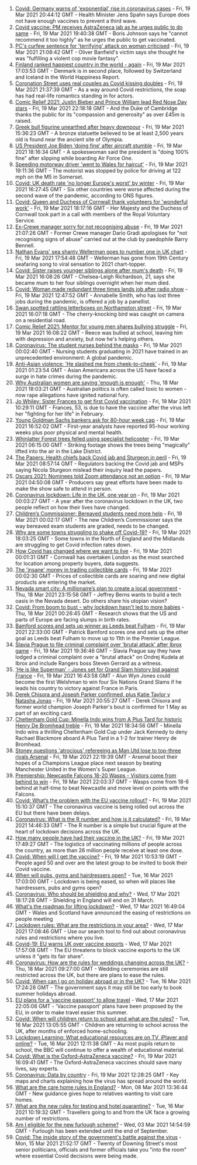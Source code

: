 1. [Covid: Germany warns of 'exponential' rise in coronavirus cases](https://www.bbc.co.uk/news/world-europe-56460696) - Fri, 19 Mar 2021 20:44:12 GMT - Health Minister Jens Spahn says Europe does not have enough vaccines to prevent a third wave.
1. [Covid vaccine: PM receives AstraZeneca jab as he urges public to do same](https://www.bbc.co.uk/news/uk-56462555) - Fri, 19 Mar 2021 19:40:38 GMT - Boris Johnson says he "cannot recommend it too highly" as he urges the public to get vaccinated.
1. [PC's curfew sentence for 'terrifying' attack on woman criticised](https://www.bbc.co.uk/news/uk-england-coventry-warwickshire-56459217) - Fri, 19 Mar 2021 21:08:42 GMT - Oliver Banfield's victim says she thought he was "fulfilling a violent cop movie fantasy".
1. [Finland ranked happiest country in the world - again](https://www.bbc.co.uk/news/world-europe-56457295) - Fri, 19 Mar 2021 17:03:53 GMT - Denmark is in second place, followed by Switzerland and Iceland in the World Happiness Report.
1. [Coronation Street uses real couples as Covid kissing doubles](https://www.bbc.co.uk/news/entertainment-arts-56453954) - Fri, 19 Mar 2021 21:37:39 GMT - As a way around Covid restrictions, the soap has had real-life romantics standing in for actors.
1. [Comic Relief 2021: Justin Bieber and Prince William lead Red Nose Day stars](https://www.bbc.co.uk/news/entertainment-arts-56442606) - Fri, 19 Mar 2021 22:18:18 GMT - And the Duke of Cambridge thanks the public for its "compassion and generosity" as over £45m is raised.
1. [Greek bull figurine unearthed after heavy downpour](https://www.bbc.co.uk/news/world-europe-56460693) - Fri, 19 Mar 2021 15:36:23 GMT - A bronze statuette believed to be at least 2,500 years old is found near the ancient site of Olympia.
1. [US President Joe Biden ‘doing fine’ after aircraft stumble](https://www.bbc.co.uk/news/world-us-canada-56462824) - Fri, 19 Mar 2021 18:16:34 GMT - A spokeswoman said the president is "doing 100% fine" after slipping while boarding Air Force One.
1. [Speeding motorway driver 'went to Wales for haircut'](https://www.bbc.co.uk/news/uk-england-somerset-56462975) - Fri, 19 Mar 2021 19:11:36 GMT - The motorist was stopped by police for driving at 122 mph on the M5 in Somerset.
1. [Covid: UK death rate 'no longer Europe's worst' by winter](https://www.bbc.co.uk/news/health-56456312) - Fri, 19 Mar 2021 16:27:45 GMT - Six other countries were worse affected during the second wave of the pandemic, according to ONS figures.
1. [Covid: Queen and Duchess of Cornwall thank volunteers for 'wonderful work'](https://www.bbc.co.uk/news/uk-56459882) - Fri, 19 Mar 2021 18:17:16 GMT - Her Majesty and the Duchess of Cornwall took part in a call with members of the Royal Voluntary Service.
1. [Ex-Crewe manager sorry for not recognising abuse](https://www.bbc.co.uk/sport/football/56464043) - Fri, 19 Mar 2021 21:07:26 GMT - Former Crewe manager Dario Gradi apologises for "not recognising signs of abuse" carried out at the club by paedophile Barry Bennell.
1. [Nathan Evans' sea shanty Wellerman goes to number one in UK chart](https://www.bbc.co.uk/news/entertainment-arts-56463078) - Fri, 19 Mar 2021 17:54:48 GMT - Wellerman has gone from 19th Century seafaring song to viral sensation to 2021 chart-topper.
1. [Covid: Sister raises younger siblings alone after mum's death](https://www.bbc.co.uk/news/uk-england-leeds-56445577) - Fri, 19 Mar 2021 16:08:26 GMT - Chelsea-Leigh Richardson, 21, says she became mum to her four siblings overnight when her mum died.
1. [Covid: Woman made redundant three times lands job after radio show](https://www.bbc.co.uk/news/uk-england-leeds-56456392) - Fri, 19 Mar 2021 12:47:52 GMT - Annabelle Smith, who has lost three jobs during the pandemic, is offered a job by a panellist.
1. [Swan spotted rattling letterboxes on Northampton street](https://www.bbc.co.uk/news/uk-england-northamptonshire-56462299) - Fri, 19 Mar 2021 16:07:18 GMT - The cherry-knocking bird was caught on camera on a residential road.
1. [Comic Relief 2021: Mentor for young men shares bullying struggle](https://www.bbc.co.uk/news/uk-england-birmingham-56461725) - Fri, 19 Mar 2021 16:08:22 GMT - Reece was bullied at school, leaving him with depression and anxiety, but now he's helping others.
1. [Coronavirus: The student nurses behind the masks](https://www.bbc.co.uk/news/health-56354162) - Fri, 19 Mar 2021 00:02:40 GMT - Nursing students graduating in 2021 have trained in an unprecedented environment: A global pandemic.
1. [Anti-Asian violence: 'He slashed me from cheek-to-cheek'](https://www.bbc.co.uk/news/world-us-canada-56446812) - Fri, 19 Mar 2021 01:23:54 GMT - Asian Americans across the US have faced a surge in hate crimes during the pandemic.
1. [Why Australian women are saying 'enough is enough'](https://www.bbc.co.uk/news/world-australia-56438896) - Thu, 18 Mar 2021 18:03:21 GMT - Australian politics is often called toxic to women - now rape allegations have ignited national fury.
1. [Jo Whiley: Sister Frances to get first Covid vaccination](https://www.bbc.co.uk/news/uk-england-northamptonshire-56455711) - Fri, 19 Mar 2021 10:29:11 GMT - Frances, 53, is due to have the vaccine after the virus left her "fighting for her life" in February.
1. [Young Goldman Sachs bankers ask for 80-hour week cap](https://www.bbc.co.uk/news/business-56452494) - Fri, 19 Mar 2021 16:52:02 GMT - First-year analysts have reported 95-hour working weeks plus poor physical and mental health.
1. [Whinlatter Forest trees felled using specialist helicopter](https://www.bbc.co.uk/news/uk-england-cumbria-56449620) - Fri, 19 Mar 2021 06:15:00 GMT - Striking footage shows the trees being "magically" lifted into the air in the Lake District.
1. [The Papers: Health chiefs back Covid jab and Sturgeon in peril](https://www.bbc.co.uk/news/blogs-the-papers-56451760) - Fri, 19 Mar 2021 08:57:14 GMT - Regulators backing the Covid jab and MSPs saying Nicola Sturgeon mislead their inquiry lead the papers.
1. [Oscars 2021: Nominees told Zoom attendance not an option](https://www.bbc.co.uk/news/world-us-canada-56452473) - Fri, 19 Mar 2021 04:50:08 GMT - Producers say great efforts have been made to make the show safe to attend in person.
1. [Coronavirus lockdown: Life in the UK, one year on](https://www.bbc.co.uk/news/uk-56447733) - Fri, 19 Mar 2021 00:03:27 GMT - A year after the coronavirus lockdown in the UK, two people reflect on how their lives have changed.
1. [Children’s Commissioner: Bereaved students need more help](https://www.bbc.co.uk/news/uk-56447734) - Fri, 19 Mar 2021 00:02:17 GMT - The new Children’s Commissioner says the way bereaved exam students are graded, needs to be changed.
1. [Why are some towns struggling to shake off Covid-19?](https://www.bbc.co.uk/news/health-56449409) - Fri, 19 Mar 2021 18:03:25 GMT - Some towns in the North of England and the Midlands are struggling to get Covid infection rates down.
1. [How Covid has changed where we want to live](https://www.bbc.co.uk/news/business-56359865) - Fri, 19 Mar 2021 00:01:31 GMT - Cornwall has overtaken London as the most searched for location among property buyers, data suggests.
1. [The 'insane' money in trading collectible cards](https://www.bbc.co.uk/news/business-56413186) - Fri, 19 Mar 2021 00:02:30 GMT - Prices of collectible cards are soaring and new digital products are entering the market.
1. [Nevada smart city: A millionaire’s plan to create a local government](https://www.bbc.co.uk/news/world-us-canada-56409924) - Thu, 18 Mar 2021 23:15:58 GMT - Jeffrey Berns wants to build a tech oasis in the Nevada desert. Do others share his utopian vision?
1. [Covid: From boom to bust - why lockdown hasn't led to more babies](https://www.bbc.co.uk/news/world-56415248) - Thu, 18 Mar 2021 00:26:45 GMT - Research shows that the US and parts of Europe are facing slumps in birth rates.
1. [Bamford scores and sets up winner as Leeds beat Fulham](https://www.bbc.co.uk/sport/football/56369110) - Fri, 19 Mar 2021 22:33:00 GMT - Patrick Bamford scores one and sets up the other goal as Leeds beat Fulham to move up to 11th in the Premier League.
1. [Slavia Prague to file criminal complaint over 'brutal attack' after Ibrox game](https://www.bbc.co.uk/sport/football/56464382) - Fri, 19 Mar 2021 19:36:46 GMT - Slavia Prague say they have lodged a criminal complaint over a "brutal attack" on Ondrej Kudela at Ibrox and include Rangers boss Steven Gerrard as a witness.
1. ['He is like Superman' - Jones set for Grand Slam history bid against France](https://www.bbc.co.uk/sport/rugby-union/56449307) - Fri, 19 Mar 2021 16:43:58 GMT - Alun Wyn Jones could become the first Welshman to win four Six Nations Grand Slams if he leads his country to victory against France in Paris.
1. [Derek Chisora and Joseph Parker confirmed, plus Katie Taylor v Natasha Jonas](https://www.bbc.co.uk/sport/boxing/56464595) - Fri, 19 Mar 2021 20:55:27 GMT - Derek Chisora and former world champion Joseph Parker's bout is confirmed for 1 May as part of an exciting card.
1. [Cheltenham Gold Cup: Minella Indo wins from A Plus Tard for historic Henry De Bromhead treble](https://www.bbc.co.uk/sport/horse-racing/56460843) - Fri, 19 Mar 2021 18:34:56 GMT - Minella Indo wins a thrilling Cheltenham Gold Cup under Jack Kennedy to deny Rachael Blackmore aboard A Plus Tard in a 1-2 for trainer Henry de Bromhead.
1. [Stoney questions 'atrocious' refereeing as Man Utd lose to top-three rivals Arsenal](https://www.bbc.co.uk/sport/football/56369103) - Fri, 19 Mar 2021 22:19:39 GMT - Arsenal boost their hopes of a Champions League place next season by beating Manchester United in the Women's Super League.
1. [Premiership: Newcastle Falcons 18-20 Wasps - Visitors come from behind to win](https://www.bbc.co.uk/sport/rugby-union/56434047) - Fri, 19 Mar 2021 22:03:37 GMT - Wasps come from 18-6 behind at half-time to beat Newcastle and move level on points with the Falcons.
1. [Covid: What’s the problem with the EU vaccine rollout?](https://www.bbc.co.uk/news/explainers-52380823) - Fri, 19 Mar 2021 15:10:37 GMT - The coronavirus vaccine is being rolled out across the EU but there have been delays.
1. [Coronavirus: What is the R number and how is it calculated?](https://www.bbc.co.uk/news/health-52473523) - Fri, 19 Mar 2021 14:46:33 GMT - The R number is a simple but crucial figure at the heart of lockdown decisions across the UK.
1. [How many people have had their vaccine in the UK?](https://www.bbc.co.uk/news/health-55274833) - Fri, 19 Mar 2021 17:49:27 GMT - The logistics of vaccinating millions of people across the country, as more than 26 million people receive at least one dose.
1. [Covid: When will I get the vaccine?](https://www.bbc.co.uk/news/health-55045639) - Fri, 19 Mar 2021 10:53:19 GMT - People aged 50 and over are the latest group to be invited to book their Covid vaccine.
1. [When will pubs, gyms and hairdressers open?](https://www.bbc.co.uk/news/explainers-53349989) - Tue, 16 Mar 2021 17:03:00 GMT - Lockdown is being eased, so when will places like hairdressers, pubs and gyms open?
1. [Coronavirus: Who should be shielding and why?](https://www.bbc.co.uk/news/health-51997151) - Wed, 17 Mar 2021 18:17:28 GMT - Shielding in England will end on 31 March.
1. [What's the roadmap for lifting lockdown?](https://www.bbc.co.uk/news/explainers-52530518) - Wed, 17 Mar 2021 16:49:04 GMT - Wales and Scotland have announced the easing of restrictions on people meeting
1. [Lockdown rules: What are the restrictions in your area?](https://www.bbc.co.uk/news/uk-54373904) - Wed, 17 Mar 2021 17:08:46 GMT - Use our search tool to find out about coronavirus rules and restrictions where you live.
1. [Covid-19: EU warns UK over vaccine exports](https://www.bbc.co.uk/news/45877605) - Wed, 17 Mar 2021 17:57:08 GMT - The EU threatens to block vaccine exports to the UK unless it "gets its fair share".
1. [Coronavirus: How are the rules for weddings changing across the UK?](https://www.bbc.co.uk/news/explainers-52811509) - Thu, 18 Mar 2021 09:27:00 GMT - Wedding ceremonies are still restricted across the UK, but there are plans to ease the rules.
1. [Covid: When can I go on holiday abroad or in the UK?](https://www.bbc.co.uk/news/explainers-52646738) - Tue, 16 Mar 2021 17:24:28 GMT - The government says it may still be too early to book summer holidays abroad.
1. [EU plans for a 'vaccine passport' to allow travel](https://www.bbc.co.uk/news/world-europe-56436910) - Wed, 17 Mar 2021 22:05:06 GMT - 'Vaccine passport' plans have been proposed by the EU, in order to make travel easier this summer.
1. [Covid: When will children return to school and what are the rules?](https://www.bbc.co.uk/news/education-51643556) - Tue, 16 Mar 2021 13:05:55 GMT - Children are returning to school across the UK, after months of enforced home-schooling.
1. [Lockdown Learning: What educational resources are on TV, iPlayer and online?](https://www.bbc.co.uk/news/education-55591821) - Tue, 16 Mar 2021 12:11:38 GMT - As most pupils return to school, the BBC will continue to offer a wealth of educational material.
1. [Covid: What is the Oxford-AstraZeneca vaccine?](https://www.bbc.co.uk/news/health-55302595) - Fri, 19 Mar 2021 16:09:41 GMT - The Oxford-AstraZeneca vaccines should save many lives, say experts.
1. [Coronavirus: Data by country](https://www.bbc.co.uk/news/world-51235105) - Fri, 19 Mar 2021 12:28:25 GMT - Key maps and charts explaining how the virus has spread around the world.
1. [What are the care home rules in England?](https://www.bbc.co.uk/news/explainers-53503712) - Mon, 08 Mar 2021 13:36:44 GMT - New guidance gives hope to relatives wanting to visit care homes.
1. [What are the new rules for testing and hotel quarantine?](https://www.bbc.co.uk/news/explainers-52544307) - Tue, 16 Mar 2021 10:19:32 GMT - Travellers going to and from the UK face a growing number of restrictions.
1. [Am I eligible for the new furlough scheme?](https://www.bbc.co.uk/news/explainers-52135342) - Wed, 03 Mar 2021 14:54:59 GMT - Furlough has been extended until the end of September.
1. [Covid: The inside story of the government's battle against the virus](https://www.bbc.co.uk/news/uk-politics-56361599) - Mon, 15 Mar 2021 21:52:17 GMT - Twenty of Downing Street's most senior politicians, officials and former officials take you "into the room" where essential Covid decisions were being made.

